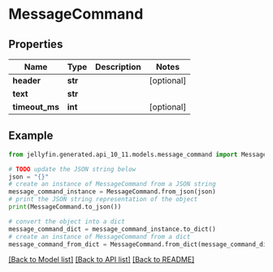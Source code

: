 # MessageCommand


## Properties

Name | Type | Description | Notes
------------ | ------------- | ------------- | -------------
**header** | **str** |  | [optional] 
**text** | **str** |  | 
**timeout_ms** | **int** |  | [optional] 

## Example

```python
from jellyfin.generated.api_10_11.models.message_command import MessageCommand

# TODO update the JSON string below
json = "{}"
# create an instance of MessageCommand from a JSON string
message_command_instance = MessageCommand.from_json(json)
# print the JSON string representation of the object
print(MessageCommand.to_json())

# convert the object into a dict
message_command_dict = message_command_instance.to_dict()
# create an instance of MessageCommand from a dict
message_command_from_dict = MessageCommand.from_dict(message_command_dict)
```
[[Back to Model list]](README.md#documentation-for-models) [[Back to API list]](README.md#documentation-for-api-endpoints) [[Back to README]](README.md)


